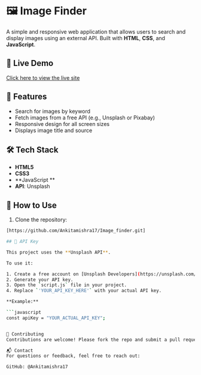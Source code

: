 # 🖼️ Image Finder

A simple and responsive web application that allows users to search and display images using an external API. Built with **HTML**, **CSS**, and **JavaScript**.

## 🚀 Live Demo

[Click here to view the live site](https://image-finder-rose-eight.vercel.app)
 <!-- Replace with your live link, e.g., GitHub Pages or Netlify -->

## 📸 Features

- Search for images by keyword
- Fetch images from a free API (e.g., Unsplash or Pixabay)
- Responsive design for all screen sizes
- Displays image title and source

## 🛠️ Tech Stack

- **HTML5**
- **CSS3**
- **JavaScript **
- **API**: Unsplash 

## 🔧 How to Use

1. Clone the repository:

```bash
[https://github.com/Ankitamishra17/Image_finder.git]

## 🔑 API Key

This project uses the **Unsplash API**.

To use it:

1. Create a free account on [Unsplash Developers](https://unsplash.com/developers).
2. Generate your API key.
3. Open the `script.js` file in your project.
4. Replace `'YOUR_API_KEY_HERE'` with your actual API key.

**Example:**

```javascript
const apiKey = "YOUR_ACTUAL_API_KEY";


🤝 Contributing
Contributions are welcome! Please fork the repo and submit a pull request.

📬 Contact
For questions or feedback, feel free to reach out:

GitHub: @Ankitamishra17




